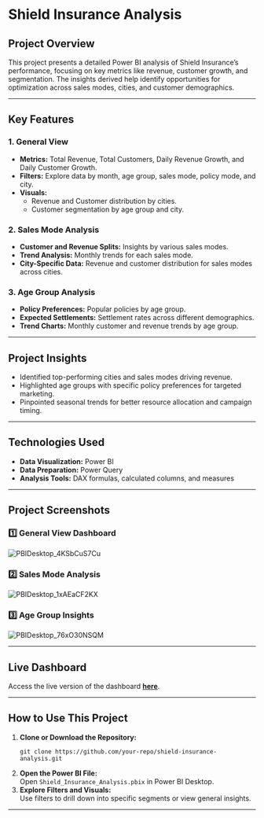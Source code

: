 # **Shield Insurance Analysis**

## **Project Overview**  
This project presents a detailed Power BI analysis of Shield Insurance’s performance, focusing on key metrics like revenue, customer growth, and segmentation. The insights derived help identify opportunities for optimization across sales modes, cities, and customer demographics.  

---

## **Key Features**  

### **1. General View**  
- **Metrics:** Total Revenue, Total Customers, Daily Revenue Growth, and Daily Customer Growth.  
- **Filters:** Explore data by month, age group, sales mode, policy mode, and city.  
- **Visuals:**  
  - Revenue and Customer distribution by cities.  
  - Customer segmentation by age group and city.  

### **2. Sales Mode Analysis**  
- **Customer and Revenue Splits:** Insights by various sales modes.  
- **Trend Analysis:** Monthly trends for each sales mode.  
- **City-Specific Data:** Revenue and customer distribution for sales modes across cities.  

### **3. Age Group Analysis**  
- **Policy Preferences:** Popular policies by age group.  
- **Expected Settlements:** Settlement rates across different demographics.  
- **Trend Charts:** Monthly customer and revenue trends by age group.  

---

## **Project Insights**  
- Identified top-performing cities and sales modes driving revenue.  
- Highlighted age groups with specific policy preferences for targeted marketing.  
- Pinpointed seasonal trends for better resource allocation and campaign timing.  

---

## **Technologies Used**  
- **Data Visualization:** Power BI  
- **Data Preparation:** Power Query  
- **Analysis Tools:** DAX formulas, calculated columns, and measures  

---

## **Project Screenshots**  

### 1️⃣ General View Dashboard  
![PBIDesktop_4KSbCuS7Cu](https://github.com/user-attachments/assets/4e207154-f684-4ed7-9aec-3e76142ae155)  

### 2️⃣ Sales Mode Analysis  
![PBIDesktop_1xAEaCF2KX](https://github.com/user-attachments/assets/f695c136-c0de-4c72-8348-75f2170b74c9)  

### 3️⃣ Age Group Insights  
![PBIDesktop_76xO30NSQM](https://github.com/user-attachments/assets/0d83cf2e-cce8-4540-ba60-d26b7c94a49a)  

---

## **Live Dashboard**  
Access the live version of the dashboard [**here**](https://app.powerbi.com/view?r=eyJrIjoiNzRiODI5OWQtZDA0OS00OGZmLTg2NWMtNGIyNzM5MjkyNGJhIiwidCI6ImM2ZTU0OWIzLTVmNDUtNDAzMi1hYWU5LWQ0MjQ0ZGM1YjJjNCJ9).  

---

## **How to Use This Project**  
1. **Clone or Download the Repository:**  
   ```
   git clone https://github.com/your-repo/shield-insurance-analysis.git
   ```
2. **Open the Power BI File:**  
   Open `Shield_Insurance_Analysis.pbix` in Power BI Desktop.  
3. **Explore Filters and Visuals:**  
   Use filters to drill down into specific segments or view general insights.

---
